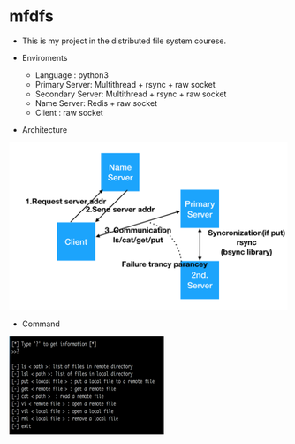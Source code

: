 # mfdfs
* This is my project in the distributed file system courese.

* Enviroments
    * Language : python3
    * Primary Server: Multithread + rsync + raw socket 
    * Secondary Server: Multithread + rsync + raw socket 
    * Name Server: Redis + raw socket
    * Client : raw socket

* Architecture 

![scenario](./img/scenario.png)  

* Command  

![command](./img/command.png)  
